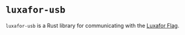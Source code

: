 # `luxafor-usb`

`luxafor-usb` is a Rust library for communicating with the [Luxafor Flag].

[Luxafor Flag]: https://luxafor.com/flag-usb-busylight-availability-indicator/